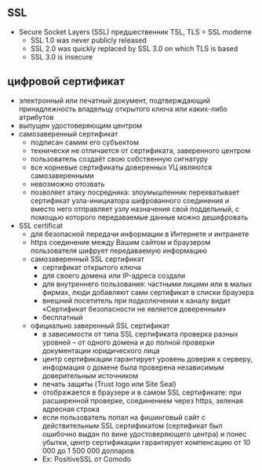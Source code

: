 ## SSL
* Secure Socket Layers (SSL) предшественник TSL, TLS = SSL moderne
  + SSL 1.0 was never publicly released
  + SSL 2.0 was quickly replaced by SSL 3.0 on which TLS is based
  + SSL 3.0 is insecure

## цифровой сертификат
* электронный или печатный документ, подтверждающий принадлежность владельцу открытого ключа или каких-либо атрибутов
* выпущен удостоверяющим центром
* самозаверенный сертификат
  + подписан самим его субъектом
  + технически не отличается от сертификата, заверенного центром
  + пользователь создаёт свою собственную сигнатуру
  + все корневые сертификаты доверенных УЦ являются самозаверенными
  + невозможно отозвать
  + позволяет атаку посредника: злоумышленник перехватывает сертификат узла-инициатора шифрованного соединения и вместо него отправляет узлу назначения свой поддельный, с помощью которого передаваемые данные можно дешифровать
* SSL certificat
  + для безопасной передачи информации в Интернете и интранете
  + https соединение между Вашим сайтом и браузером пользователя шифрует передаваемую информацию
  + самозаверенный SSL сертификат
    - сертификат открытого ключа
    - для своего домена или IP-адреса создали 
    - для внутреннего пользования: частными лицами или в малых фирмах, люди добавляют сами сертификат в списки браузера
    - внешний посетитель при подколючении к каналу видит «Сертификат безопасности не является доверенным»
    - бесплатный
  + официально заверенный SSL сертификат
    - в зависимости от типа SSL сертификата проверка разных уровней – от одного домена и до полной проверки документации юридического лица
    - центр сертификации гарантирует уровень доверия к серверу, информация о домене была проверена независимым доверительным источником
    - печать защиты (Trust logo или Site Seal)
    - отображается в браузере и в самом SSL сертификате: при расширенной проверке, соединением через https, зеленая адресная строка
    - если пользователь попал на фишинговый сайт с действительным SSL сертификатом (сертификат был ошибочно выдан по вине удостоверяющего центра) и понес убытки, центр сертификации гарантирует компенсацию от 10 000 до 1 500 000 долларов
    - Ex: PositiveSSL от Comodo
